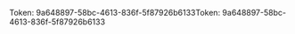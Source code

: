 <span data-ttu-id="97c79-101">Token: 9a648897-58bc-4613-836f-5f87926b6133</span><span class="sxs-lookup"><span data-stu-id="97c79-101">Token: 9a648897-58bc-4613-836f-5f87926b6133</span></span>